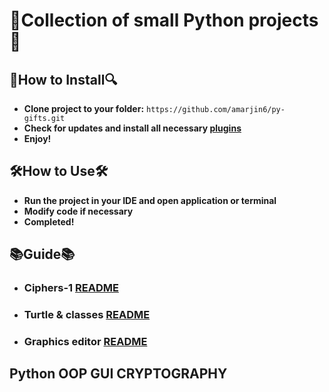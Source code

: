 # 🐍Collection of small Python projects🐍

## 🔎**How to Install**🔍
* **Clone project to your folder:** `https://github.com/amarjin6/py-gifts.git`
* **Check for updates and install all necessary [plugins](https://github.com/amarjin6/py-gifts/requirements)**
* **Enjoy!**

## 🛠**How to Use**🛠
* **Run the project in your IDE and open application or terminal**
* **Modify code if necessary**
* **Completed!**

## 📚**Guide**📚
* ### **Ciphers-1** [**README**](https://github.com/amarjin6/py-gifts/tree/master/ciphers-v1)

* ### **Turtle & classes** [**README**](https://github.com/amarjin6/py-gifts/tree/master/turtle%20%26%20classes)

* ### **Graphics editor** [**README**](https://github.com/amarjin6/py-gifts/tree/master/graphics%20editor)

## Python OOP GUI CRYPTOGRAPHY
